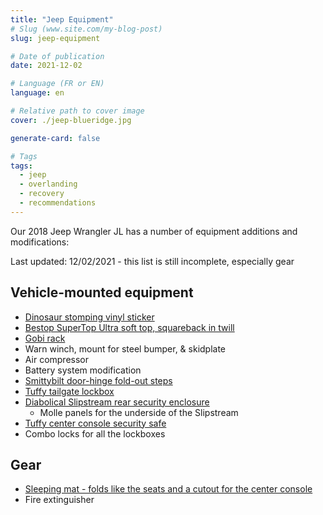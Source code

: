 ```yaml
---
title: "Jeep Equipment"
# Slug (www.site.com/my-blog-post)
slug: jeep-equipment

# Date of publication
date: 2021-12-02

# Language (FR or EN)
language: en

# Relative path to cover image
cover: ./jeep-blueridge.jpg

generate-card: false

# Tags
tags:
  - jeep
  - overlanding
  - recovery
  - recommendations
---
```


Our 2018 Jeep Wrangler JL has a number of equipment additions and modifications:

Last updated: 12/02/2021 - this list is still incomplete, especially gear

## Vehicle-mounted equipment ##

- [Dinosaur stomping vinyl sticker](https://www.etsy.com/listing/622004067/jurassic-t-rex-and-jeep-combo-pack-vinyl)
- [Bestop SuperTop Ultra soft top, squareback in twill](https://www.bestop.com/products/supertop-ultra-squareback-soft-top-jeep-2018-2020-wrangler-jl/)
- [Gobi rack](https://www.gobiracks.com/product/gobi-jeep-wrangler-jl-4door-stealth-rack-40-led-setup/)
- Warn winch, mount for steel bumper, & skidplate
- Air compressor
- Battery system modification
- [Smittybilt door-hinge fold-out steps](https://www.extremeterrain.com/smittybilt-atlas-door-steps-0718-jk.html)
- [Tuffy tailgate lockbox](https://tuffyproducts.com/products/jeep-tailgate-security-lockbox-jeep-2018-2021-wrangler-jl/)
- [Diabolical Slipstream rear security enclosure](https://shop.diabolicalinc.com/products/slipstream-jeep-security-enclosure-jlu)
    - Molle panels for the underside of the Slipstream
- [Tuffy center console security safe](https://tuffyproducts.com/products/jeep-center-console-security-safe-jeep-2020-2021-gladiator-2018-2021-wrangler-jl/)
- Combo locks for all the lockboxes

## Gear ##

- [Sleeping mat - folds like the seats and a cutout for the center console](https://smile.amazon.com/Xprite-Wrangler-Mattress-Sleeping-Platform/dp/B07D6W4B6G/)
- Fire extinguisher
